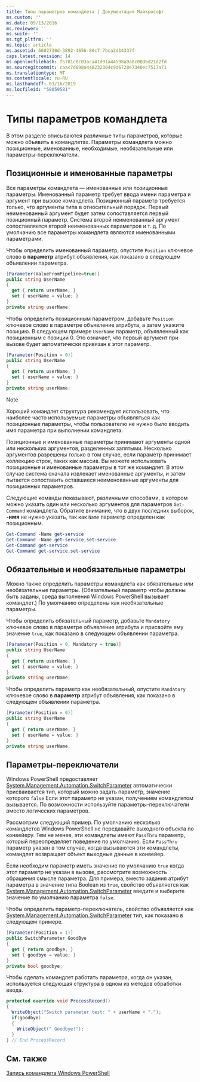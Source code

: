 ```yaml
---
title: Типы параметров командлета | Документация Майкрософт
ms.custom: ''
ms.date: 09/13/2016
ms.reviewer: ''
ms.suite: ''
ms.tgt_pltfrm: ''
ms.topic: article
ms.assetid: 6602730d-3892-4656-80c7-7bca2d14337f
caps.latest.revision: 14
ms.openlocfilehash: f5781c0c03aca41d01a44598a9a8c00d6d21d2fd
ms.sourcegitcommit: caac7d098a448232304c9d6728e7340ec7517a71
ms.translationtype: MT
ms.contentlocale: ru-RU
ms.lasthandoff: 03/16/2019
ms.locfileid: "58059581"
---
```

# <a name="types-of-cmdlet-parameters"></a>Типы параметров командлета

В этом разделе описываются различные типы параметров, которые можно объявить в командлетах. Параметры командлета можно позиционные, именованные, необходимые, необязательные или параметры-переключатели.

## <a name="positional-and-named-parameters"></a>Позиционные и именованные параметры

Все параметры командлета — именованные или позиционные параметры. Именованный параметр требует ввода имени параметра и аргумент при вызове командлета. Позиционный параметр требуется только, что аргументы типа в относительный порядок. Первый неименованный аргумент будет затем сопоставляется первый позиционный параметр. Система второй неименованный аргумент сопоставляется второй неименованных параметров и т. д. По умолчанию все параметры командлета являются именованными параметрами.

Чтобы определить именованный параметр, опустите `Position` ключевое слово в **параметр** атрибут объявления, как показано в следующем объявлении параметра.

```csharp
[Parameter(ValueFromPipeline=true)]
public string UserName
{
  get { return userName; }
  set { userName = value; }
}
private string userName;
```

Чтобы определить позиционным параметром, добавьте `Position` ключевое слово в параметре объявление атрибута, а затем укажите позицию. В следующем примере `UserName` параметр, объявленный как позиционным с позиции 0. Это означает, что первый аргумент при вызове будет автоматически привязан к этот параметр.

```csharp
[Parameter(Position = 0)]
public string UserName
{
  get { return userName; }
  set { userName = value; }
}
private string userName;
```

> [!NOTE]
> Хороший командлет структура рекомендует использовать, что наиболее часто используемые параметры объявляться как позиционные параметры, чтобы пользователю не нужно было вводить имя параметра при выполнении командлета.

Позиционные и именованные параметры принимают аргументы одной или нескольких аргументов, разделенных запятыми. Несколько аргументов разрешены только в том случае, если параметр принимает коллекцию строк, таких как массив. Вы можете использовать позиционные и именованные параметры в тот же командлет. В этом случае система сначала извлекает именованные аргументы, и затем пытается сопоставить оставшиеся неименованные аргументы для позиционных параметров.

Следующие команды показывают, различными способами, в котором можно указать один или несколько аргументов для параметров `Get-Command` командлета. Обратите внимание, что в двух последних выборок, **-имя** не нужно указать, так как `Name` параметр определен как позиционным.

```powershell
Get-Command -Name get-service
Get-Command -Name get-service,set-service
Get-Command get-service
Get-Command get-service,set-service
```

## <a name="mandatory-and-optional-parameters"></a>Обязательные и необязательные параметры

Можно также определить параметры командлета как обязательные или необязательные параметры. (Обязательный параметр чтобы должны быть заданы, среда выполнения Windows PowerShell вызывает командлет.)  По умолчанию определены как необязательные параметры.

Чтобы определить обязательный параметр, добавьте `Mandatory` ключевое слово в параметре объявление атрибута и присвойте ему значение `true`, как показано в следующем объявлении параметра.

```csharp
[Parameter(Position = 0, Mandatory = true)]
public string UserName
{
  get { return userName; }
  set { userName = value; }
}
private string userName;
```

Чтобы определить параметр как необязательный, опустите `Mandatory` ключевое слово в **параметр** атрибут объявления, как показано в следующем объявлении параметра.

```csharp
[Parameter(Position = 0)]
public string UserName
{
  get { return userName; }
  set { userName = value; }
}
private string userName;
```

## <a name="switch-parameters"></a>Параметры-переключатели

Windows PowerShell предоставляет [System.Management.Automation.SwitchParameter](/dotnet/api/System.Management.Automation.SwitchParameter) автоматически присваивается тип, который можно задать параметр, значение которого `false` Если этот параметр не указан, получением командлетом вызывается. По возможности используйте параметры-переключатели вместо логических параметров.

Рассмотрим следующий пример. По умолчанию несколько командлетов Windows PowerShell не передавайте выходного объекта по конвейеру. Тем не менее, эти командлеты имеют `PassThru` параметр, который переопределяет поведение по умолчанию. Если `PassThru` параметр указан в том случае, когда вызываются эти командлеты, командлет возвращает объект выходные данные в конвейер.

Если необходим параметр иметь значение по умолчанию `true` когда этот параметр не указан в вызове, рассмотрите возможность обращения смысле параметра. Для примера, вместо задания атрибут параметра в значение типа Boolean из `true`, свойство объявляется как [System.Management.Automation.SwitchParameter](/dotnet/api/System.Management.Automation.SwitchParameter) введите и выберите значение по умолчанию параметра `false`.

Чтобы определить параметр-переключатель, свойство объявляется как [System.Management.Automation.SwitchParameter](/dotnet/api/System.Management.Automation.SwitchParameter) тип, как показано в следующем примере.

```csharp
[Parameter(Position = 1)]
public SwitchParameter GoodBye
{
  get { return goodbye; }
  set { goodbye = value; }
}
private bool goodbye;
```

Чтобы сделать командлет работать параметра, когда он указан, используется следующая структура в одном из методов обработки ввода.

```csharp
protected override void ProcessRecord()
{
  WriteObject("Switch parameter test: " + userName + ".");
  if(goodbye)
  {
    WriteObject(" Goodbye!");
  }
} // End ProcessRecord
```

## <a name="see-also"></a>См. также

[Запись командлета Windows PowerShell](./writing-a-windows-powershell-cmdlet.md)
